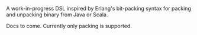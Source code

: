A work-in-progress DSL inspired by Erlang's bit-packing syntax for packing and unpacking binary from Java or Scala.

Docs to come. Currently only packing is supported.